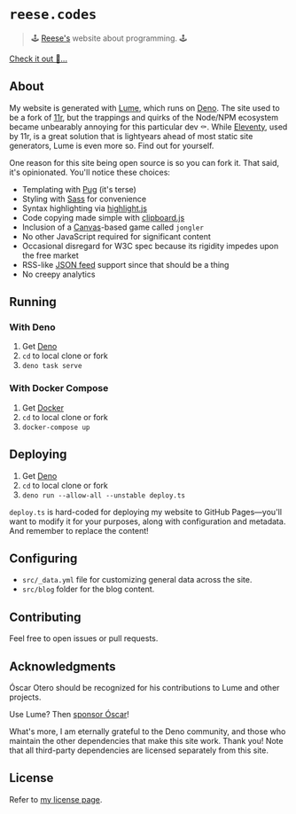 # `reese.codes`

> 🕹️ [Reese's](https://github.com/reeseschultz) website about programming. 🕹️

[Check it out 👀...](https://reese.codes)

## About

My website is generated with [Lume](https://lume.land), which runs on
[Deno](https://deno.land). The site used to be a fork of
[11r](https://github.com/reeseschultz/11r), but the trappings and quirks of the
Node/NPM ecosystem became unbearably annoying for this particular dev ⚰️. While
[Eleventy](https://www.11ty.dev), used by 11r, is a great solution that is
lightyears ahead of most static site generators, Lume is even more so. Find out
for yourself.

One reason for this site being open source is so you can fork it. That said,
it's opinionated. You'll notice these choices:

- Templating with [Pug](https://pugjs.org) (it's terse)
- Styling with [Sass](https://sass-lang.com/) for convenience
- Syntax highlighting via [highlight.js](https://highlightjs.org)
- Code copying made simple with [clipboard.js](https://highlightjs.org)
- Inclusion of a
  [Canvas](https://developer.mozilla.org/en-US/docs/Web/API/Canvas_API)-based
  game called `jongler`
- No other JavaScript required for significant content
- Occasional disregard for W3C spec because its rigidity impedes upon the free
  market
- RSS-like [JSON feed](https://www.jsonfeed.org) support since that should be a
  thing
- No creepy analytics

## Running 

### With Deno
1. Get [Deno](https://deno.land)
1. `cd` to local clone or fork
1. `deno task serve`

### With Docker Compose
1. Get [Docker](https://www.docker.com)
1. `cd` to local clone or fork
1. `docker-compose up`

## Deploying
1. Get [Deno](https://deno.land)
1. `cd` to local clone or fork
1. `deno run --allow-all --unstable deploy.ts`

`deploy.ts` is hard-coded for deploying my website to GitHub Pages—you'll want
to modify it for your purposes, along with configuration and metadata. And
remember to replace the content!

## Configuring
- `src/_data.yml` file for customizing general data across the site.
- `src/blog` folder for the blog content.

## Contributing

Feel free to open issues or pull requests.

## Acknowledgments

Óscar Otero should be recognized for his contributions to Lume and other
projects.

Use Lume? Then [sponsor Óscar](https://github.com/sponsors/oscarotero)!

What's more, I am eternally grateful to the Deno community, and those who
maintain the other dependencies that make this site work. Thank you! Note that
all third-party dependencies are licensed separately from this site.

## License

Refer to [my license page](https://reese.codes/license).

